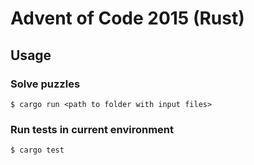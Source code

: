 # Advent of Code 2015 (Rust)

## Usage

### Solve puzzles
`$ cargo run <path to folder with input files>`

### Run tests in current environment
`$ cargo test`
